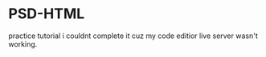 # PSD-HTML
practice tutorial 
i couldnt complete it cuz my code editior live server wasn't working.
